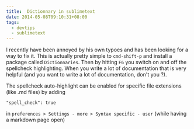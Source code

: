 ```yaml
---
title:  Dictionnary in sublimetext
date: 2014-05-08T09:10:31+08:00
tags:
  - devtips
  - sublimetext
---
```

I recently have been annoyed by his own typoes and has been looking for a way to fix it. This is actually pretty simple to `cmd-shift-p` and install a package called `Dictionnaries`. Then by hitting `F6` you switch on and off the spellcheck highlighting. When you write a lot of documentation that is very helpful (and you want to write a lot of documentation, don't you ?).

The spellcheck auto-highlight can be enabled for specific file extensions (like .md files) by adding

    "spell_check": true

in `preferences > Settings - more > Syntax specific - user` (while having a markdown page open)
